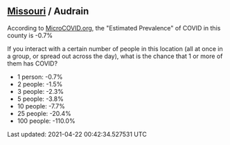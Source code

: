 
## [Missouri](/united-states/missouri) / Audrain

According to [MicroCOVID.org](http://microcovid.org),
the "Estimated Prevalence" of COVID in this county is -0.7%

If you interact with a certain number of people in this location
(all at once in a group, or spread out across the day), what is the chance that
1 or more of them has COVID?

- 1 person: -0.7%
- 2 people: -1.5%
- 3 people: -2.3%
- 5 people: -3.8%
- 10 people: -7.7%
- 25 people: -20.4%
- 100 people: -110.0%

Last updated: 2021-04-22 00:42:34.527531 UTC
